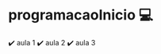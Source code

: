 # programacaoInicio :computer:

:heavy_check_mark: aula 1
:heavy_check_mark: aula 2
:heavy_check_mark: aula 3
